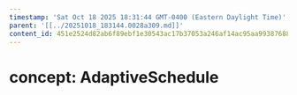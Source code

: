 ```yaml
---
timestamp: 'Sat Oct 18 2025 18:31:44 GMT-0400 (Eastern Daylight Time)'
parent: '[[../20251018_183144.0028a309.md]]'
content_id: 451e2524d82ab6f89ebf1e30543ac17b37053a246af14ac95aa993876886b695
---
```


# concept: AdaptiveSchedule
